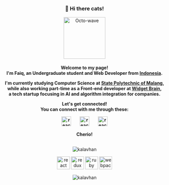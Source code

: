 ##
<h3 align="center">👋 Hi there cats!</h3>
<p align="center"><img src="https://lh3.googleusercontent.com/proxy/T-C4pKwktfvv9tPddpRGXLJzuAL8D14mxYB1YuvbhZii6m3D_GY7swENUps01Zx2JbhjlBobYYkgb-H3BP3HPY3Q4_rgqUvIN11TODzcWPI" width="130" alt="Octo-wave"/> 

<h4 align="center">
<p>Welcome to my page! <br/>I'm Faiq, an Undergraduate student and Web Developer from <a href="https://www.indonesia.travel/gb/en/home">Indonesia</a>.</p>
<p>I'm currently studying Computer Science at <a href="https://polinema.ac.id">State Polytechnic of Malang</a>, <br/>while also working part-time as a Front-end developer at <a href="https://widgetbrain.com">Widget Brain</a>, <br/> a tech startup focusing in AI and algorithm integration for companies.</p>
Let's get connected! <br/>You can connect with me through these:</p>
<p>
<a href="https://linkedin.com/in/faiqkaboel/"><img src="https://devicons.github.io/devicon/devicon.git/icons/linkedin/linkedin-original.svg" alt="react" width="30" height="30"/></a> &nbsp;&nbsp;&nbsp;&nbsp;&nbsp;&nbsp;
<a href="https://facebook.com/faiqkaboel/"><img src="https://devicons.github.io/devicon/devicon.git/icons/facebook/facebook-original.svg" alt="react" width="30" height="30"/></a> &nbsp;&nbsp;&nbsp;&nbsp;&nbsp;&nbsp;
<a href="https://twitter.com/krispykaboel/"><img src="https://devicons.github.io/devicon/devicon.git/icons/twitter/twitter-original.svg" alt="react" width="30" height="30"/> </a>
</p>
<p>Cherio!
</h4>

##

<p align="center"><img align="center" src="https://github-readme-stats.vercel.app/api?username=kaboel&theme=gotham&show_icons=true" alt="kalavhan" /></p>

<p align="center">
<img src="https://devicons.github.io/devicon/devicon.git/icons/mongodb/mongodb-original.svg" alt="react" width="40" height="40"/> 
<img src="https://devicons.github.io/devicon/devicon.git/icons/express/express-original.svg" alt="redux" width="40" height="40"/> 
<img src="https://devicons.github.io/devicon/devicon.git/icons/vuejs/vuejs-original.svg" alt="ruby" width="40" height="40"/> 
<img src="https://devicons.github.io/devicon/devicon.git/icons/nodejs/nodejs-original.svg" alt="webpack" width="40" height="40"/>
</p>

<p align="center"> 
<img src="https://komarev.com/ghpvc/?username=kaboel&style=flat&color=yellowgreen&label=Stalkers" alt="kalavhan" />
</p>
